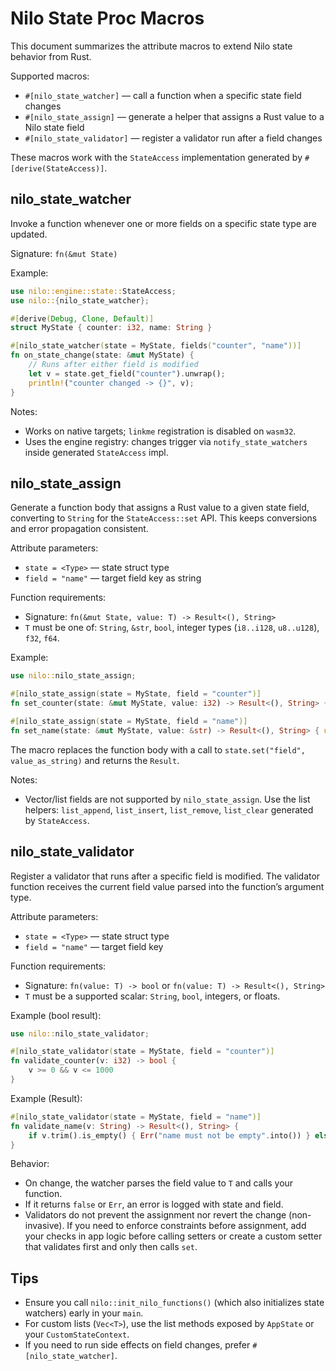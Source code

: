 # Nilo State Proc Macros

This document summarizes the attribute macros to extend Nilo state behavior from Rust.

Supported macros:
- `#[nilo_state_watcher]` — call a function when a specific state field changes
- `#[nilo_state_assign]` — generate a helper that assigns a Rust value to a Nilo state field
- `#[nilo_state_validator]` — register a validator run after a field changes

These macros work with the `StateAccess` implementation generated by `#[derive(StateAccess)]`.

## nilo_state_watcher

Invoke a function whenever one or more fields on a specific state type are updated.

Signature: `fn(&mut State)`

Example:

```rust
use nilo::engine::state::StateAccess;
use nilo::{nilo_state_watcher};

#[derive(Debug, Clone, Default)]
struct MyState { counter: i32, name: String }

#[nilo_state_watcher(state = MyState, fields("counter", "name"))]
fn on_state_change(state: &mut MyState) {
    // Runs after either field is modified
    let v = state.get_field("counter").unwrap();
    println!("counter changed -> {}", v);
}
```

Notes:
- Works on native targets; `linkme` registration is disabled on `wasm32`.
- Uses the engine registry: changes trigger via `notify_state_watchers` inside generated `StateAccess` impl.

## nilo_state_assign

Generate a function body that assigns a Rust value to a given state field, converting to `String` for the `StateAccess::set` API. This keeps conversions and error propagation consistent.

Attribute parameters:
- `state = <Type>` — state struct type
- `field = "name"` — target field key as string

Function requirements:
- Signature: `fn(&mut State, value: T) -> Result<(), String>`
- `T` must be one of: `String`, `&str`, `bool`, integer types (`i8..i128`, `u8..u128`), `f32`, `f64`.

Example:

```rust
use nilo::nilo_state_assign;

#[nilo_state_assign(state = MyState, field = "counter")]
fn set_counter(state: &mut MyState, value: i32) -> Result<(), String> { unreachable!() }

#[nilo_state_assign(state = MyState, field = "name")]
fn set_name(state: &mut MyState, value: &str) -> Result<(), String> { unreachable!() }
```

The macro replaces the function body with a call to `state.set("field", value_as_string)` and returns the `Result`.

Notes:
- Vector/list fields are not supported by `nilo_state_assign`. Use the list helpers: `list_append`, `list_insert`, `list_remove`, `list_clear` generated by `StateAccess`.

## nilo_state_validator

Register a validator that runs after a specific field is modified. The validator function receives the current field value parsed into the function’s argument type.

Attribute parameters:
- `state = <Type>` — state struct type
- `field = "name"` — target field key

Function requirements:
- Signature: `fn(value: T) -> bool` or `fn(value: T) -> Result<(), String>`
- `T` must be a supported scalar: `String`, `bool`, integers, or floats.

Example (bool result):

```rust
use nilo::nilo_state_validator;

#[nilo_state_validator(state = MyState, field = "counter")]
fn validate_counter(v: i32) -> bool {
    v >= 0 && v <= 1000
}
```

Example (Result):

```rust
#[nilo_state_validator(state = MyState, field = "name")]
fn validate_name(v: String) -> Result<(), String> {
    if v.trim().is_empty() { Err("name must not be empty".into()) } else { Ok(()) }
}
```

Behavior:
- On change, the watcher parses the field value to `T` and calls your function.
- If it returns `false` or `Err`, an error is logged with state and field.
- Validators do not prevent the assignment nor revert the change (non-invasive). If you need to enforce constraints before assignment, add your checks in app logic before calling setters or create a custom setter that validates first and only then calls `set`.

## Tips

- Ensure you call `nilo::init_nilo_functions()` (which also initializes state watchers) early in your `main`.
- For custom lists (`Vec<T>`), use the list methods exposed by `AppState` or your `CustomStateContext`.
- If you need to run side effects on field changes, prefer `#[nilo_state_watcher]`.

